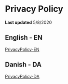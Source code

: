 # Privacy Policy

**Last updated**
5/8/2020

## English - EN

[PrivacyPolicy-EN](aamoussa97/Savings/blob/master/PrivacyPolicy/PrivacyPolicy-EN.md)

## Danish - DA

[PrivacyPolicy-DA](aamoussa97/Savings/blob/master/PrivacyPolicy/PrivacyPolicy-EN.md)
